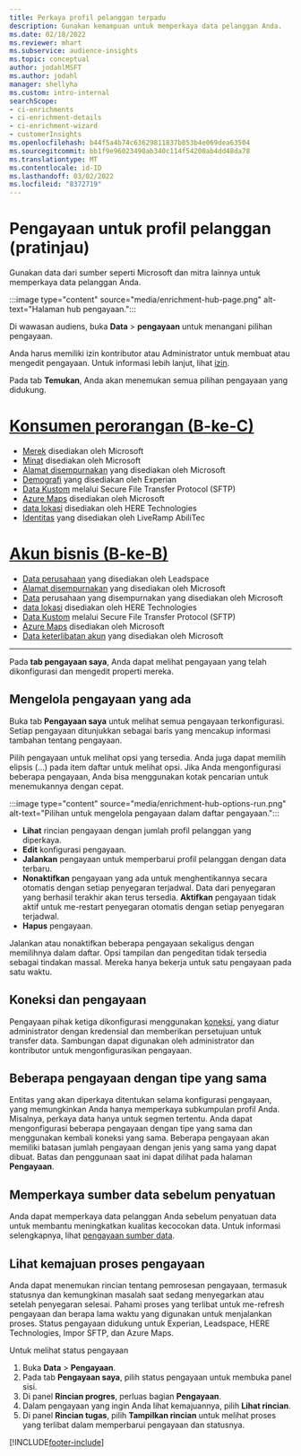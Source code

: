 ```yaml
---
title: Perkaya profil pelanggan terpadu
description: Gunakan kemampuan untuk memperkaya data pelanggan Anda.
ms.date: 02/18/2022
ms.reviewer: mhart
ms.subservice: audience-insights
ms.topic: conceptual
author: jodahlMSFT
ms.author: jodahl
manager: shellyha
ms.custom: intro-internal
searchScope:
- ci-enrichments
- ci-enrichment-details
- ci-enrichment-wizard
- customerInsights
ms.openlocfilehash: b44f5a4b74c63629811837b853b4e069dea63504
ms.sourcegitcommit: bb1f9e96023490ab340c114f54200ab4dd48da78
ms.translationtype: MT
ms.contentlocale: id-ID
ms.lasthandoff: 03/02/2022
ms.locfileid: "8372719"
---
```

# <a name="enrichment-for-customer-profiles-preview"></a>Pengayaan untuk profil pelanggan (pratinjau)

Gunakan data dari sumber seperti Microsoft dan mitra lainnya untuk memperkaya data pelanggan Anda.

:::image type="content" source="media/enrichment-hub-page.png" alt-text="Halaman hub pengayaan.":::

Di wawasan audiens, buka **Data** > **pengayaan** untuk menangani pilihan pengayaan.  

Anda harus memiliki izin kontributor atau Administrator untuk membuat atau mengedit pengayaan. Untuk informasi lebih lanjut, lihat [izin](permissions.md).

Pada tab **Temukan**, Anda akan menemukan semua pilihan pengayaan yang didukung.

# <a name="individual-consumers-b-to-c"></a>[Konsumen perorangan (B-ke-C)](#tab/b2c)

- [Merek](enrichment-microsoft.md) disediakan oleh Microsoft
- [Minat](enrichment-microsoft.md) disediakan oleh Microsoft
- [Alamat disempurnakan](enrichment-enhanced-addresses.md) yang disediakan oleh Microsoft 
- [Demografi](enrichment-experian.md) yang disediakan oleh Experian
- [Data Kustom](enrichment-SFTP-custom-import.md) melalui Secure File Transfer Protocol (SFTP) 
- [Azure Maps](enrichment-azure-maps.md) disediakan oleh Microsoft
- [data lokasi](enrichment-here.md) disediakan oleh HERE Technologies 
- [Identitas](enrichment-liveramp.md) yang disediakan oleh LiveRamp AbiliTec

# <a name="business-accounts-b-to-b"></a>[Akun bisnis (B-ke-B)](#tab/b2b)

- [Data perusahaan](enrichment-leadspace.md) yang disediakan oleh Leadspace
- [Alamat disempurnakan](enrichment-enhanced-addresses.md) yang disediakan oleh Microsoft 
- [Data](enrichment-enhanced-company-data.md) perusahaan yang disempurnakan yang disediakan oleh Microsoft
- [data lokasi](enrichment-here.md) disediakan oleh HERE Technologies 
- [Data Kustom](enrichment-SFTP-custom-import.md) melalui Secure File Transfer Protocol (SFTP) 
- [Azure Maps](enrichment-azure-maps.md) disediakan oleh Microsoft
- [Data keterlibatan akun](enrichment-office.md) yang disediakan oleh Microsoft

---

Pada **tab pengayaan saya**, Anda dapat melihat pengayaan yang telah dikonfigurasi dan mengedit properti mereka.

## <a name="manage-existing-enrichments"></a>Mengelola pengayaan yang ada

Buka tab **Pengayaan saya** untuk melihat semua pengayaan terkonfigurasi. Setiap pengayaan ditunjukkan sebagai baris yang mencakup informasi tambahan tentang pengayaan.

Pilih pengayaan untuk melihat opsi yang tersedia. Anda juga dapat memilih elipsis (...) pada item daftar untuk melihat opsi. Jika Anda mengonfigurasi beberapa pengayaan, Anda bisa menggunakan kotak pencarian untuk menemukannya dengan cepat.

:::image type="content" source="media/enrichment-hub-options-run.png" alt-text="Pilihan untuk mengelola pengayaan dalam daftar pengayaan.":::

- **Lihat** rincian pengayaan dengan jumlah profil pelanggan yang diperkaya.
- **Edit** konfigurasi pengayaan.
- **Jalankan** pengayaan untuk memperbarui profil pelanggan dengan data terbaru.
- **Nonaktifkan** pengayaan yang ada untuk menghentikannya secara otomatis dengan setiap penyegaran terjadwal. Data dari penyegaran yang berhasil terakhir akan terus tersedia. **Aktifkan** pengayaan tidak aktif untuk me-restart penyegaran otomatis dengan setiap penyegaran terjadwal.
- **Hapus** pengayaan.

Jalankan atau nonaktifkan beberapa pengayaan sekaligus dengan memilihnya dalam daftar. Opsi tampilan dan pengeditan tidak tersedia sebagai tindakan massal. Mereka hanya bekerja untuk satu pengayaan pada satu waktu.

## <a name="enrichments-and-connections"></a>Koneksi dan pengayaan

Pengayaan pihak ketiga dikonfigurasi menggunakan [koneksi](connections.md), yang diatur administrator dengan kredensial dan memberikan persetujuan untuk transfer data. Sambungan dapat digunakan oleh administrator dan kontributor untuk mengonfigurasikan pengayaan.  

## <a name="multiple-enrichments-of-the-same-type"></a>Beberapa pengayaan dengan tipe yang sama

Entitas yang akan diperkaya ditentukan selama konfigurasi pengayaan, yang memungkinkan Anda hanya memperkaya subkumpulan profil Anda. Misalnya, perkaya data hanya untuk segmen tertentu. Anda dapat mengonfigurasi beberapa pengayaan dengan tipe yang sama dan menggunakan kembali koneksi yang sama. Beberapa pengayaan akan memiliki batasan jumlah pengayaan dengan jenis yang sama yang dapat dibuat. Batas dan penggunaan saat ini dapat dilihat pada halaman **Pengayaan**.

## <a name="enrich-data-sources-before-unification"></a>Memperkaya sumber data sebelum penyatuan

Anda dapat memperkaya data pelanggan Anda sebelum penyatuan data untuk membantu meningkatkan kualitas kecocokan data. Untuk informasi selengkapnya, lihat [pengayaan sumber data](data-sources-enrichment.md).

## <a name="see-the-progress-of-the-enrichment-process"></a>Lihat kemajuan proses pengayaan

Anda dapat menemukan rincian tentang pemrosesan pengayaan, termasuk statusnya dan kemungkinan masalah saat sedang menyegarkan atau setelah penyegaran selesai. Pahami proses yang terlibat untuk me-refresh pengayaan dan berapa lama waktu yang digunakan untuk menjalankan proses. Status pengayaan didukung untuk Experian, Leadspace, HERE Technologies, Impor SFTP, dan Azure Maps.

Untuk melihat status pengayaan

1. Buka **Data** > **Pengayaan**. 
1. Pada tab **Pengayaan saya**, pilih status pengayaan untuk membuka panel sisi. 
1. Di panel **Rincian progres**, perluas bagian **Pengayaan**. 
1. Dalam pengayaan yang ingin Anda lihat kemajuannya, pilih **Lihat rincian**. 
1. Di panel **Rincian tugas**, pilih **Tampilkan rincian** untuk melihat proses yang terlibat dalam memperbarui pengayaan dan statusnya. 

[!INCLUDE[footer-include](../includes/footer-banner.md)]
